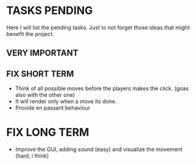 # TASKS PENDING

Here I will list the pending tasks. Just to not forget those ideas that might benefit the project.

## VERY IMPORTANT



## FIX SHORT TERM

* Think of all possible moves before the players makes the click. (goas also with the other one)
* It will render only when a move its done.
* Provide en passant behaviour

# FIX LONG TERM

* Improve the GUI, adding sound (easy) and visualize the movement (hard, i think) 
